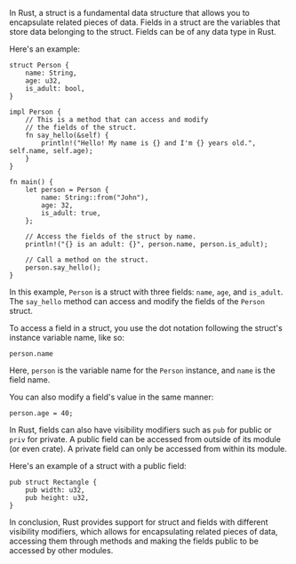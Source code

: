 In Rust, a struct is a fundamental data structure that allows you to encapsulate related pieces of data. Fields in a struct are the variables that store data belonging to the struct. Fields can be of any data type in Rust.

Here's an example:

```
struct Person {
    name: String,
    age: u32,
    is_adult: bool,
}

impl Person {
    // This is a method that can access and modify
    // the fields of the struct.
    fn say_hello(&self) {
        println!("Hello! My name is {} and I'm {} years old.", self.name, self.age);
    }
}

fn main() {
    let person = Person {
        name: String::from("John"),
        age: 32,
        is_adult: true,
    };

    // Access the fields of the struct by name.
    println!("{} is an adult: {}", person.name, person.is_adult);

    // Call a method on the struct.
    person.say_hello();
}
```

In this example, `Person` is a struct with three fields: `name`, `age`, and `is_adult`. The `say_hello` method can access and modify the fields of the `Person` struct. 

To access a field in a struct, you use the dot notation following the struct's instance variable name, like so:

```
person.name
```

Here, `person` is the variable name for the `Person` instance, and `name` is the field name.

You can also modify a field's value in the same manner:

```
person.age = 40;
```

In Rust, fields can also have visibility modifiers such as `pub` for public or `priv` for private. A public field can be accessed from outside of its module (or even crate). A private field can only be accessed from within its module. 

Here's an example of a struct with a public field:

```
pub struct Rectangle {
    pub width: u32,
    pub height: u32,
}
```

In conclusion, Rust provides support for struct and fields with different visibility modifiers, which allows for encapsulating related pieces of data, accessing them through methods and making the fields public to be accessed by other modules.